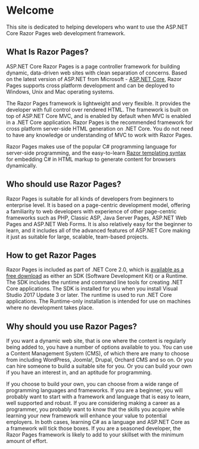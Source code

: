 ﻿# Welcome

This site is dedicated to helping developers who want to use the ASP.NET Core Razor Pages web development framework.

## What Is Razor Pages?

ASP.NET Core Razor Pages is a page controller framework for building dynamic, data-driven web sites with clean separation of concerns. Based on the latest version of ASP.NET from Microsoft - [ASP.NET Core](/asp-net-core), Razor Pages supports cross platform development and can be deployed to Windows, Unix and Mac operating systems.

The Razor Pages framework is lightweight and very flexible. It provides the developer with full control over rendered HTML. The framework is built on top of ASP.NET Core MVC, and is enabled by default when MVC is enabled in a .NET Core application. Razor Pages is the recommended framework for cross platform server-side HTML generation on .NET Core. You do not need to have any knowledge or understanding of MVC to work with Razor Pages.

Razor Pages makes use of the popular C#  programming language for server-side programming, and the easy-to-learn [Razor templating syntax](https://www.mikesdotnetting.com/article/153/inline-razor-syntax-overview) for embedding C# in HTML markup to generate content for browsers dynamically.

## Who should use Razor Pages?

Razor Pages is suitable for all kinds of developers from beginners to enterprise level. It is based on a page-centric development model, offering a familiarity to web developers with experience of other page-centric frameworks such as PHP, Classic ASP, Java Server Pages, ASP.NET Web Pages and ASP.NET Web Forms. It is also relatively easy for the beginner to learn, and it includes all of the advanced features of ASP.NET Core making it just as suitable for large, scalable, team-based projects.

## How to get Razor Pages

Razor Pages is included as part of .NET Core 2.0, which is [available as a free download](https://www.microsoft.com/net/download/core) as either an SDK (Software Development Kit) or a Runtime. The SDK includes the runtime and command line tools for creating .NET Core applications. The SDK is installed for you when you install Visual Studio 2017 Update 3 or later. The runtime is used to run .NET Core applications. The Runtime-only installation is intended for use on machines where no development takes place.

## Why should you use Razor Pages?

If you want a dynamic web site, that is one where the content is regularly being added to, you have a number of options available to you. You can use a Content Management System (CMS), of which there are many to choose from including WordPress, Joomla!, Drupal, Orchard CMS and so on. Or you can hire someone to build a suitable site for you. Or you can build your own if you have an interest in, and an aptitude for programming.

If you choose to build your own, you can choose from a wide range of programming languages and frameworks. If you are a beginner, you will probably want to start with a framework and language that is easy to learn, well supported and robust. If you are considering making a career as a programmer, you probably want to know that the skills you acquire while learning your new framework will enhance your value to potential employers. In both cases, learning C# as a language and ASP.NET Core as a framework will tick those boxes. If you are a seasoned developer, the Razor Pages framework is likely to add to your skillset with the minimum amount of effort.